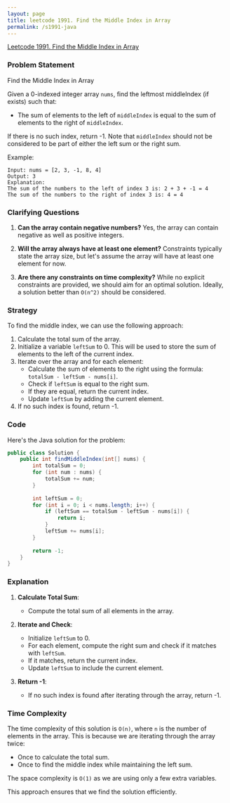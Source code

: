 ```yaml
---
layout: page
title: leetcode 1991. Find the Middle Index in Array
permalink: /s1991-java
---
```

[Leetcode 1991. Find the Middle Index in Array](https://algoadvance.github.io/algoadvance/l1991)
### Problem Statement

Find the Middle Index in Array

Given a 0-indexed integer array `nums`, find the leftmost middleIndex (if exists) such that:
- The sum of elements to the left of `middleIndex` is equal to the sum of elements to the right of `middleIndex`.

If there is no such index, return -1. Note that `middleIndex` should not be considered to be part of either the left sum or the right sum.

Example:
```
Input: nums = [2, 3, -1, 8, 4]
Output: 3
Explanation: 
The sum of the numbers to the left of index 3 is: 2 + 3 + -1 = 4
The sum of the numbers to the right of index 3 is: 4 = 4
```

### Clarifying Questions

1. **Can the array contain negative numbers?**
   Yes, the array can contain negative as well as positive integers.

2. **Will the array always have at least one element?**
   Constraints typically state the array size, but let's assume the array will have at least one element for now.

3. **Are there any constraints on time complexity?**
   While no explicit constraints are provided, we should aim for an optimal solution. Ideally, a solution better than `O(n^2)` should be considered.

### Strategy

To find the middle index, we can use the following approach:
1. Calculate the total sum of the array.
2. Initialize a variable `leftSum` to 0. This will be used to store the sum of elements to the left of the current index.
3. Iterate over the array and for each element:
   - Calculate the sum of elements to the right using the formula: `totalSum - leftSum - nums[i]`.
   - Check if `leftSum` is equal to the right sum.
   - If they are equal, return the current index.
   - Update `leftSum` by adding the current element.
4. If no such index is found, return -1.

### Code

Here's the Java solution for the problem:

```java
public class Solution {
    public int findMiddleIndex(int[] nums) {
        int totalSum = 0;
        for (int num : nums) {
            totalSum += num;
        }
        
        int leftSum = 0;
        for (int i = 0; i < nums.length; i++) {
            if (leftSum == totalSum - leftSum - nums[i]) {
                return i;
            }
            leftSum += nums[i];
        }
        
        return -1;
    }
}
```

### Explanation

1. **Calculate Total Sum**:
   - Compute the total sum of all elements in the array.
   
2. **Iterate and Check**:
   - Initialize `leftSum` to 0.
   - For each element, compute the right sum and check if it matches with `leftSum`.
   - If it matches, return the current index.
   - Update `leftSum` to include the current element.

3. **Return -1**:
   - If no such index is found after iterating through the array, return -1.

### Time Complexity

The time complexity of this solution is `O(n)`, where `n` is the number of elements in the array. This is because we are iterating through the array twice:
- Once to calculate the total sum.
- Once to find the middle index while maintaining the left sum.

The space complexity is `O(1)` as we are using only a few extra variables.

This approach ensures that we find the solution efficiently.